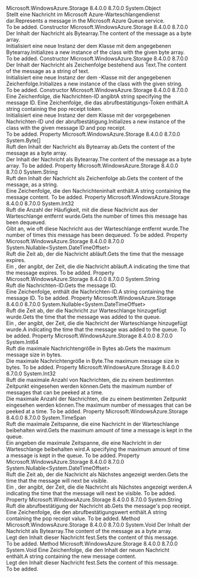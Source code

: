 <Type Name="CloudQueueMessage" FullName="Microsoft.WindowsAzure.Storage.Queue.CloudQueueMessage">
  <TypeSignature Language="C#" Value="public sealed class CloudQueueMessage" />
  <TypeSignature Language="ILAsm" Value=".class public auto ansi sealed beforefieldinit CloudQueueMessage extends System.Object" />
  <TypeSignature Language="DocId" Value="T:Microsoft.WindowsAzure.Storage.Queue.CloudQueueMessage" />
  <TypeSignature Language="VB.NET" Value="Public NotInheritable Class CloudQueueMessage" />
  <TypeSignature Language="F#" Value="type CloudQueueMessage = class" />
  <AssemblyInfo>
    <AssemblyName>Microsoft.WindowsAzure.Storage</AssemblyName>
    <AssemblyVersion>8.4.0.0</AssemblyVersion>
    <AssemblyVersion>8.7.0.0</AssemblyVersion>
  </AssemblyInfo>
  <Base>
    <BaseTypeName>System.Object</BaseTypeName>
  </Base>
  <Interfaces />
  <Docs>
    <summary>
            <span data-ttu-id="3350f-101">Stellt eine Nachricht im Microsoft Azure-Warteschlangendienst dar.</span><span class="sxs-lookup"><span data-stu-id="3350f-101">Represents a message in the Microsoft Azure Queue service.</span></span>
            </summary>
    <remarks>To be added.</remarks>
  </Docs>
  <Members>
    <Member MemberName=".ctor">
      <MemberSignature Language="C#" Value="public CloudQueueMessage (byte[] content);" />
      <MemberSignature Language="ILAsm" Value=".method public hidebysig specialname rtspecialname instance void .ctor(unsigned int8[] content) cil managed" />
      <MemberSignature Language="DocId" Value="M:Microsoft.WindowsAzure.Storage.Queue.CloudQueueMessage.#ctor(System.Byte[])" />
      <MemberSignature Language="VB.NET" Value="Public Sub New (content As Byte())" />
      <MemberSignature Language="F#" Value="new Microsoft.WindowsAzure.Storage.Queue.CloudQueueMessage : byte[] -&gt; Microsoft.WindowsAzure.Storage.Queue.CloudQueueMessage" Usage="new Microsoft.WindowsAzure.Storage.Queue.CloudQueueMessage content" />
      <MemberType>Constructor</MemberType>
      <AssemblyInfo>
        <AssemblyName>Microsoft.WindowsAzure.Storage</AssemblyName>
        <AssemblyVersion>8.4.0.0</AssemblyVersion>
        <AssemblyVersion>8.7.0.0</AssemblyVersion>
      </AssemblyInfo>
      <Parameters>
        <Parameter Name="content" Type="System.Byte[]" />
      </Parameters>
      <Docs>
        <param name="content"><span data-ttu-id="3350f-102">Der Inhalt der Nachricht als Bytearray.</span><span class="sxs-lookup"><span data-stu-id="3350f-102">The content of the message as a byte array.</span></span></param>
        <summary>
            <span data-ttu-id="3350f-103">Initialisiert eine neue Instanz der dem <see cref="T:Microsoft.WindowsAzure.Storage.Queue.CloudQueueMessage" /> Klasse mit dem angegebenen Bytearray.</span><span class="sxs-lookup"><span data-stu-id="3350f-103">Initializes a new instance of the <see cref="T:Microsoft.WindowsAzure.Storage.Queue.CloudQueueMessage" /> class with the given byte array.</span></span>
            </summary>
        <remarks>To be added.</remarks>
      </Docs>
    </Member>
    <Member MemberName=".ctor">
      <MemberSignature Language="C#" Value="public CloudQueueMessage (string content);" />
      <MemberSignature Language="ILAsm" Value=".method public hidebysig specialname rtspecialname instance void .ctor(string content) cil managed" />
      <MemberSignature Language="DocId" Value="M:Microsoft.WindowsAzure.Storage.Queue.CloudQueueMessage.#ctor(System.String)" />
      <MemberSignature Language="VB.NET" Value="Public Sub New (content As String)" />
      <MemberSignature Language="F#" Value="new Microsoft.WindowsAzure.Storage.Queue.CloudQueueMessage : string -&gt; Microsoft.WindowsAzure.Storage.Queue.CloudQueueMessage" Usage="new Microsoft.WindowsAzure.Storage.Queue.CloudQueueMessage content" />
      <MemberType>Constructor</MemberType>
      <AssemblyInfo>
        <AssemblyName>Microsoft.WindowsAzure.Storage</AssemblyName>
        <AssemblyVersion>8.4.0.0</AssemblyVersion>
        <AssemblyVersion>8.7.0.0</AssemblyVersion>
      </AssemblyInfo>
      <Parameters>
        <Parameter Name="content" Type="System.String" />
      </Parameters>
      <Docs>
        <param name="content"><span data-ttu-id="3350f-104">Der Inhalt der Nachricht als Zeichenfolge bestehend aus Text.</span><span class="sxs-lookup"><span data-stu-id="3350f-104">The content of the message as a string of text.</span></span></param>
        <summary>
            <span data-ttu-id="3350f-105">Initialisiert eine neue Instanz der dem <see cref="T:Microsoft.WindowsAzure.Storage.Queue.CloudQueueMessage" /> -Klasse mit der angegebenen Zeichenfolge.</span><span class="sxs-lookup"><span data-stu-id="3350f-105">Initializes a new instance of the <see cref="T:Microsoft.WindowsAzure.Storage.Queue.CloudQueueMessage" /> class with the given string.</span></span>
            </summary>
        <remarks>To be added.</remarks>
      </Docs>
    </Member>
    <Member MemberName=".ctor">
      <MemberSignature Language="C#" Value="public CloudQueueMessage (string messageId, string popReceipt);" />
      <MemberSignature Language="ILAsm" Value=".method public hidebysig specialname rtspecialname instance void .ctor(string messageId, string popReceipt) cil managed" />
      <MemberSignature Language="DocId" Value="M:Microsoft.WindowsAzure.Storage.Queue.CloudQueueMessage.#ctor(System.String,System.String)" />
      <MemberSignature Language="VB.NET" Value="Public Sub New (messageId As String, popReceipt As String)" />
      <MemberSignature Language="F#" Value="new Microsoft.WindowsAzure.Storage.Queue.CloudQueueMessage : string * string -&gt; Microsoft.WindowsAzure.Storage.Queue.CloudQueueMessage" Usage="new Microsoft.WindowsAzure.Storage.Queue.CloudQueueMessage (messageId, popReceipt)" />
      <MemberType>Constructor</MemberType>
      <AssemblyInfo>
        <AssemblyName>Microsoft.WindowsAzure.Storage</AssemblyName>
        <AssemblyVersion>8.4.0.0</AssemblyVersion>
        <AssemblyVersion>8.7.0.0</AssemblyVersion>
      </AssemblyInfo>
      <Parameters>
        <Parameter Name="messageId" Type="System.String" />
        <Parameter Name="popReceipt" Type="System.String" />
      </Parameters>
      <Docs>
        <param name="messageId"><span data-ttu-id="3350f-106">Eine Zeichenfolge, die Nachrichten-ID angibt</span><span class="sxs-lookup"><span data-stu-id="3350f-106">A string specifying the message ID.</span></span></param>
        <param name="popReceipt"><span data-ttu-id="3350f-107">Eine Zeichenfolge, die das abrufbestätigungs-Token enthält.</span><span class="sxs-lookup"><span data-stu-id="3350f-107">A string containing the pop receipt token.</span></span></param>
        <summary>
            <span data-ttu-id="3350f-108">Initialisiert eine neue Instanz der dem <see cref="T:Microsoft.WindowsAzure.Storage.Queue.CloudQueueMessage" /> Klasse mit der vorgegebenen Nachrichten-ID und der abrufbestätigung.</span><span class="sxs-lookup"><span data-stu-id="3350f-108">Initializes a new instance of the <see cref="T:Microsoft.WindowsAzure.Storage.Queue.CloudQueueMessage" /> class with the given message ID and pop receipt.</span></span>
            </summary>
        <remarks>To be added.</remarks>
      </Docs>
    </Member>
    <Member MemberName="AsBytes">
      <MemberSignature Language="C#" Value="public byte[] AsBytes { get; }" />
      <MemberSignature Language="ILAsm" Value=".property instance unsigned int8[] AsBytes" />
      <MemberSignature Language="DocId" Value="P:Microsoft.WindowsAzure.Storage.Queue.CloudQueueMessage.AsBytes" />
      <MemberSignature Language="VB.NET" Value="Public ReadOnly Property AsBytes As Byte()" />
      <MemberSignature Language="F#" Value="member this.AsBytes : byte[]" Usage="Microsoft.WindowsAzure.Storage.Queue.CloudQueueMessage.AsBytes" />
      <MemberType>Property</MemberType>
      <AssemblyInfo>
        <AssemblyName>Microsoft.WindowsAzure.Storage</AssemblyName>
        <AssemblyVersion>8.4.0.0</AssemblyVersion>
        <AssemblyVersion>8.7.0.0</AssemblyVersion>
      </AssemblyInfo>
      <ReturnValue>
        <ReturnType>System.Byte[]</ReturnType>
      </ReturnValue>
      <Docs>
        <summary>
            <span data-ttu-id="3350f-109">Ruft den Inhalt der Nachricht als Bytearray ab.</span><span class="sxs-lookup"><span data-stu-id="3350f-109">Gets the content of the message as a byte array.</span></span>
            </summary>
        <value><span data-ttu-id="3350f-110">Der Inhalt der Nachricht als Bytearray.</span><span class="sxs-lookup"><span data-stu-id="3350f-110">The content of the message as a byte array.</span></span></value>
        <remarks>To be added.</remarks>
      </Docs>
    </Member>
    <Member MemberName="AsString">
      <MemberSignature Language="C#" Value="public string AsString { get; }" />
      <MemberSignature Language="ILAsm" Value=".property instance string AsString" />
      <MemberSignature Language="DocId" Value="P:Microsoft.WindowsAzure.Storage.Queue.CloudQueueMessage.AsString" />
      <MemberSignature Language="VB.NET" Value="Public ReadOnly Property AsString As String" />
      <MemberSignature Language="F#" Value="member this.AsString : string" Usage="Microsoft.WindowsAzure.Storage.Queue.CloudQueueMessage.AsString" />
      <MemberType>Property</MemberType>
      <AssemblyInfo>
        <AssemblyName>Microsoft.WindowsAzure.Storage</AssemblyName>
        <AssemblyVersion>8.4.0.0</AssemblyVersion>
        <AssemblyVersion>8.7.0.0</AssemblyVersion>
      </AssemblyInfo>
      <ReturnValue>
        <ReturnType>System.String</ReturnType>
      </ReturnValue>
      <Docs>
        <summary>
            <span data-ttu-id="3350f-111">Ruft den Inhalt der Nachricht als Zeichenfolge ab.</span><span class="sxs-lookup"><span data-stu-id="3350f-111">Gets the content of the message, as a string.</span></span>
            </summary>
        <value><span data-ttu-id="3350f-112">Eine Zeichenfolge, die den Nachrichteninhalt enthält.</span><span class="sxs-lookup"><span data-stu-id="3350f-112">A string containing the message content.</span></span></value>
        <remarks>To be added.</remarks>
      </Docs>
    </Member>
    <Member MemberName="DequeueCount">
      <MemberSignature Language="C#" Value="public int DequeueCount { get; }" />
      <MemberSignature Language="ILAsm" Value=".property instance int32 DequeueCount" />
      <MemberSignature Language="DocId" Value="P:Microsoft.WindowsAzure.Storage.Queue.CloudQueueMessage.DequeueCount" />
      <MemberSignature Language="VB.NET" Value="Public ReadOnly Property DequeueCount As Integer" />
      <MemberSignature Language="F#" Value="member this.DequeueCount : int" Usage="Microsoft.WindowsAzure.Storage.Queue.CloudQueueMessage.DequeueCount" />
      <MemberType>Property</MemberType>
      <AssemblyInfo>
        <AssemblyName>Microsoft.WindowsAzure.Storage</AssemblyName>
        <AssemblyVersion>8.4.0.0</AssemblyVersion>
        <AssemblyVersion>8.7.0.0</AssemblyVersion>
      </AssemblyInfo>
      <ReturnValue>
        <ReturnType>System.Int32</ReturnType>
      </ReturnValue>
      <Docs>
        <summary>
            <span data-ttu-id="3350f-113">Ruft die Anzahl der Häufigkeit, mit die diese Nachricht aus der Warteschlange entfernt wurde.</span><span class="sxs-lookup"><span data-stu-id="3350f-113">Gets the number of times this message has been dequeued.</span></span>
            </summary>
        <value><span data-ttu-id="3350f-114">Gibt an, wie oft diese Nachricht aus der Warteschlange entfernt wurde.</span><span class="sxs-lookup"><span data-stu-id="3350f-114">The number of times this message has been dequeued.</span></span></value>
        <remarks>To be added.</remarks>
      </Docs>
    </Member>
    <Member MemberName="ExpirationTime">
      <MemberSignature Language="C#" Value="public Nullable&lt;DateTimeOffset&gt; ExpirationTime { get; }" />
      <MemberSignature Language="ILAsm" Value=".property instance valuetype System.Nullable`1&lt;valuetype System.DateTimeOffset&gt; ExpirationTime" />
      <MemberSignature Language="DocId" Value="P:Microsoft.WindowsAzure.Storage.Queue.CloudQueueMessage.ExpirationTime" />
      <MemberSignature Language="VB.NET" Value="Public ReadOnly Property ExpirationTime As Nullable(Of DateTimeOffset)" />
      <MemberSignature Language="F#" Value="member this.ExpirationTime : Nullable&lt;DateTimeOffset&gt;" Usage="Microsoft.WindowsAzure.Storage.Queue.CloudQueueMessage.ExpirationTime" />
      <MemberType>Property</MemberType>
      <AssemblyInfo>
        <AssemblyName>Microsoft.WindowsAzure.Storage</AssemblyName>
        <AssemblyVersion>8.4.0.0</AssemblyVersion>
        <AssemblyVersion>8.7.0.0</AssemblyVersion>
      </AssemblyInfo>
      <ReturnValue>
        <ReturnType>System.Nullable&lt;System.DateTimeOffset&gt;</ReturnType>
      </ReturnValue>
      <Docs>
        <summary>
            <span data-ttu-id="3350f-115">Ruft die Zeit ab, der die Nachricht abläuft.</span><span class="sxs-lookup"><span data-stu-id="3350f-115">Gets the time that the message expires.</span></span>
            </summary>
        <value><span data-ttu-id="3350f-116">Ein <see cref="T:System.DateTimeOffset" /> , der angibt, der Zeit, die die Nachricht abläuft.</span><span class="sxs-lookup"><span data-stu-id="3350f-116">A <see cref="T:System.DateTimeOffset" /> indicating the time that the message expires.</span></span></value>
        <remarks>To be added.</remarks>
      </Docs>
    </Member>
    <Member MemberName="Id">
      <MemberSignature Language="C#" Value="public string Id { get; }" />
      <MemberSignature Language="ILAsm" Value=".property instance string Id" />
      <MemberSignature Language="DocId" Value="P:Microsoft.WindowsAzure.Storage.Queue.CloudQueueMessage.Id" />
      <MemberSignature Language="VB.NET" Value="Public ReadOnly Property Id As String" />
      <MemberSignature Language="F#" Value="member this.Id : string" Usage="Microsoft.WindowsAzure.Storage.Queue.CloudQueueMessage.Id" />
      <MemberType>Property</MemberType>
      <AssemblyInfo>
        <AssemblyName>Microsoft.WindowsAzure.Storage</AssemblyName>
        <AssemblyVersion>8.4.0.0</AssemblyVersion>
        <AssemblyVersion>8.7.0.0</AssemblyVersion>
      </AssemblyInfo>
      <ReturnValue>
        <ReturnType>System.String</ReturnType>
      </ReturnValue>
      <Docs>
        <summary>
            <span data-ttu-id="3350f-117">Ruft die Nachrichten-ID.</span><span class="sxs-lookup"><span data-stu-id="3350f-117">Gets the message ID.</span></span>
            </summary>
        <value><span data-ttu-id="3350f-118">Eine Zeichenfolge, enthält die Nachrichten-ID.</span><span class="sxs-lookup"><span data-stu-id="3350f-118">A string containing the message ID.</span></span></value>
        <remarks>To be added.</remarks>
      </Docs>
    </Member>
    <Member MemberName="InsertionTime">
      <MemberSignature Language="C#" Value="public Nullable&lt;DateTimeOffset&gt; InsertionTime { get; }" />
      <MemberSignature Language="ILAsm" Value=".property instance valuetype System.Nullable`1&lt;valuetype System.DateTimeOffset&gt; InsertionTime" />
      <MemberSignature Language="DocId" Value="P:Microsoft.WindowsAzure.Storage.Queue.CloudQueueMessage.InsertionTime" />
      <MemberSignature Language="VB.NET" Value="Public ReadOnly Property InsertionTime As Nullable(Of DateTimeOffset)" />
      <MemberSignature Language="F#" Value="member this.InsertionTime : Nullable&lt;DateTimeOffset&gt;" Usage="Microsoft.WindowsAzure.Storage.Queue.CloudQueueMessage.InsertionTime" />
      <MemberType>Property</MemberType>
      <AssemblyInfo>
        <AssemblyName>Microsoft.WindowsAzure.Storage</AssemblyName>
        <AssemblyVersion>8.4.0.0</AssemblyVersion>
        <AssemblyVersion>8.7.0.0</AssemblyVersion>
      </AssemblyInfo>
      <ReturnValue>
        <ReturnType>System.Nullable&lt;System.DateTimeOffset&gt;</ReturnType>
      </ReturnValue>
      <Docs>
        <summary>
            <span data-ttu-id="3350f-119">Ruft die Zeit ab, der die Nachricht zur Warteschlange hinzugefügt wurde.</span><span class="sxs-lookup"><span data-stu-id="3350f-119">Gets the time that the message was added to the queue.</span></span>
            </summary>
        <value><span data-ttu-id="3350f-120">Ein <see cref="T:System.DateTimeOffset" /> , der angibt, der Zeit, die die Nachricht der Warteschlange hinzugefügt wurde.</span><span class="sxs-lookup"><span data-stu-id="3350f-120">A <see cref="T:System.DateTimeOffset" /> indicating the time that the message was added to the queue.</span></span></value>
        <remarks>To be added.</remarks>
      </Docs>
    </Member>
    <Member MemberName="MaxMessageSize">
      <MemberSignature Language="C#" Value="public static long MaxMessageSize { get; }" />
      <MemberSignature Language="ILAsm" Value=".property int64 MaxMessageSize" />
      <MemberSignature Language="DocId" Value="P:Microsoft.WindowsAzure.Storage.Queue.CloudQueueMessage.MaxMessageSize" />
      <MemberSignature Language="VB.NET" Value="Public Shared ReadOnly Property MaxMessageSize As Long" />
      <MemberSignature Language="F#" Value="member this.MaxMessageSize : int64" Usage="Microsoft.WindowsAzure.Storage.Queue.CloudQueueMessage.MaxMessageSize" />
      <MemberType>Property</MemberType>
      <AssemblyInfo>
        <AssemblyName>Microsoft.WindowsAzure.Storage</AssemblyName>
        <AssemblyVersion>8.4.0.0</AssemblyVersion>
        <AssemblyVersion>8.7.0.0</AssemblyVersion>
      </AssemblyInfo>
      <ReturnValue>
        <ReturnType>System.Int64</ReturnType>
      </ReturnValue>
      <Docs>
        <summary>
            <span data-ttu-id="3350f-121">Ruft die maximale Nachrichtengröße in Bytes ab.</span><span class="sxs-lookup"><span data-stu-id="3350f-121">Gets the maximum message size in bytes.</span></span>
            </summary>
        <value><span data-ttu-id="3350f-122">Die maximale Nachrichtengröße in Byte.</span><span class="sxs-lookup"><span data-stu-id="3350f-122">The maximum message size in bytes.</span></span></value>
        <remarks>To be added.</remarks>
      </Docs>
    </Member>
    <Member MemberName="MaxNumberOfMessagesToPeek">
      <MemberSignature Language="C#" Value="public static int MaxNumberOfMessagesToPeek { get; }" />
      <MemberSignature Language="ILAsm" Value=".property int32 MaxNumberOfMessagesToPeek" />
      <MemberSignature Language="DocId" Value="P:Microsoft.WindowsAzure.Storage.Queue.CloudQueueMessage.MaxNumberOfMessagesToPeek" />
      <MemberSignature Language="VB.NET" Value="Public Shared ReadOnly Property MaxNumberOfMessagesToPeek As Integer" />
      <MemberSignature Language="F#" Value="member this.MaxNumberOfMessagesToPeek : int" Usage="Microsoft.WindowsAzure.Storage.Queue.CloudQueueMessage.MaxNumberOfMessagesToPeek" />
      <MemberType>Property</MemberType>
      <AssemblyInfo>
        <AssemblyName>Microsoft.WindowsAzure.Storage</AssemblyName>
        <AssemblyVersion>8.4.0.0</AssemblyVersion>
        <AssemblyVersion>8.7.0.0</AssemblyVersion>
      </AssemblyInfo>
      <ReturnValue>
        <ReturnType>System.Int32</ReturnType>
      </ReturnValue>
      <Docs>
        <summary>
            <span data-ttu-id="3350f-123">Ruft die maximale Anzahl von Nachrichten, die zu einem bestimmten Zeitpunkt eingesehen werden können.</span><span class="sxs-lookup"><span data-stu-id="3350f-123">Gets the maximum number of messages that can be peeked at a time.</span></span>
            </summary>
        <value><span data-ttu-id="3350f-124">Die maximale Anzahl der Nachrichten, die zu einem bestimmten Zeitpunkt eingesehen werden können.</span><span class="sxs-lookup"><span data-stu-id="3350f-124">The maximum number of messages that can be peeked at a time.</span></span></value>
        <remarks>To be added.</remarks>
      </Docs>
    </Member>
    <Member MemberName="MaxTimeToLive">
      <MemberSignature Language="C#" Value="public static TimeSpan MaxTimeToLive { get; }" />
      <MemberSignature Language="ILAsm" Value=".property valuetype System.TimeSpan MaxTimeToLive" />
      <MemberSignature Language="DocId" Value="P:Microsoft.WindowsAzure.Storage.Queue.CloudQueueMessage.MaxTimeToLive" />
      <MemberSignature Language="VB.NET" Value="Public Shared ReadOnly Property MaxTimeToLive As TimeSpan" />
      <MemberSignature Language="F#" Value="member this.MaxTimeToLive : TimeSpan" Usage="Microsoft.WindowsAzure.Storage.Queue.CloudQueueMessage.MaxTimeToLive" />
      <MemberType>Property</MemberType>
      <AssemblyInfo>
        <AssemblyName>Microsoft.WindowsAzure.Storage</AssemblyName>
        <AssemblyVersion>8.4.0.0</AssemblyVersion>
        <AssemblyVersion>8.7.0.0</AssemblyVersion>
      </AssemblyInfo>
      <ReturnValue>
        <ReturnType>System.TimeSpan</ReturnType>
      </ReturnValue>
      <Docs>
        <summary>
            <span data-ttu-id="3350f-125">Ruft die maximale Zeitspanne, die eine Nachricht in der Warteschlange beibehalten wird.</span><span class="sxs-lookup"><span data-stu-id="3350f-125">Gets the maximum amount of time a message is kept in the queue.</span></span>
            </summary>
        <value><span data-ttu-id="3350f-126">Ein <see cref="T:System.TimeSpan" /> angeben die maximale Zeitspanne, die eine Nachricht in der Warteschlange beibehalten wird.</span><span class="sxs-lookup"><span data-stu-id="3350f-126">A <see cref="T:System.TimeSpan" /> specifying the maximum amount of time a message is kept in the queue.</span></span></value>
        <remarks>To be added.</remarks>
      </Docs>
    </Member>
    <Member MemberName="NextVisibleTime">
      <MemberSignature Language="C#" Value="public Nullable&lt;DateTimeOffset&gt; NextVisibleTime { get; }" />
      <MemberSignature Language="ILAsm" Value=".property instance valuetype System.Nullable`1&lt;valuetype System.DateTimeOffset&gt; NextVisibleTime" />
      <MemberSignature Language="DocId" Value="P:Microsoft.WindowsAzure.Storage.Queue.CloudQueueMessage.NextVisibleTime" />
      <MemberSignature Language="VB.NET" Value="Public ReadOnly Property NextVisibleTime As Nullable(Of DateTimeOffset)" />
      <MemberSignature Language="F#" Value="member this.NextVisibleTime : Nullable&lt;DateTimeOffset&gt;" Usage="Microsoft.WindowsAzure.Storage.Queue.CloudQueueMessage.NextVisibleTime" />
      <MemberType>Property</MemberType>
      <AssemblyInfo>
        <AssemblyName>Microsoft.WindowsAzure.Storage</AssemblyName>
        <AssemblyVersion>8.4.0.0</AssemblyVersion>
        <AssemblyVersion>8.7.0.0</AssemblyVersion>
      </AssemblyInfo>
      <ReturnValue>
        <ReturnType>System.Nullable&lt;System.DateTimeOffset&gt;</ReturnType>
      </ReturnValue>
      <Docs>
        <summary>
            <span data-ttu-id="3350f-127">Ruft die Zeit ab, der die Nachricht als Nächstes angezeigt werden.</span><span class="sxs-lookup"><span data-stu-id="3350f-127">Gets the time that the message will next be visible.</span></span>
            </summary>
        <value><span data-ttu-id="3350f-128">Ein <see cref="T:System.DateTimeOffset" /> , der angibt, der Zeit, die die Nachricht als Nächstes angezeigt werden.</span><span class="sxs-lookup"><span data-stu-id="3350f-128">A <see cref="T:System.DateTimeOffset" /> indicating the time that the message will next be visible.</span></span></value>
        <remarks>To be added.</remarks>
      </Docs>
    </Member>
    <Member MemberName="PopReceipt">
      <MemberSignature Language="C#" Value="public string PopReceipt { get; }" />
      <MemberSignature Language="ILAsm" Value=".property instance string PopReceipt" />
      <MemberSignature Language="DocId" Value="P:Microsoft.WindowsAzure.Storage.Queue.CloudQueueMessage.PopReceipt" />
      <MemberSignature Language="VB.NET" Value="Public ReadOnly Property PopReceipt As String" />
      <MemberSignature Language="F#" Value="member this.PopReceipt : string" Usage="Microsoft.WindowsAzure.Storage.Queue.CloudQueueMessage.PopReceipt" />
      <MemberType>Property</MemberType>
      <AssemblyInfo>
        <AssemblyName>Microsoft.WindowsAzure.Storage</AssemblyName>
        <AssemblyVersion>8.4.0.0</AssemblyVersion>
        <AssemblyVersion>8.7.0.0</AssemblyVersion>
      </AssemblyInfo>
      <ReturnValue>
        <ReturnType>System.String</ReturnType>
      </ReturnValue>
      <Docs>
        <summary>
            <span data-ttu-id="3350f-129">Ruft die abrufbestätigung der Nachricht ab.</span><span class="sxs-lookup"><span data-stu-id="3350f-129">Gets the message's pop receipt.</span></span>
            </summary>
        <value><span data-ttu-id="3350f-130">Eine Zeichenfolge, die den abrufbestätigungswert enthält.</span><span class="sxs-lookup"><span data-stu-id="3350f-130">A string containing the pop receipt value.</span></span></value>
        <remarks>To be added.</remarks>
      </Docs>
    </Member>
    <Member MemberName="SetMessageContent">
      <MemberSignature Language="C#" Value="public void SetMessageContent (byte[] content);" />
      <MemberSignature Language="ILAsm" Value=".method public hidebysig instance void SetMessageContent(unsigned int8[] content) cil managed" />
      <MemberSignature Language="DocId" Value="M:Microsoft.WindowsAzure.Storage.Queue.CloudQueueMessage.SetMessageContent(System.Byte[])" />
      <MemberSignature Language="VB.NET" Value="Public Sub SetMessageContent (content As Byte())" />
      <MemberSignature Language="F#" Value="member this.SetMessageContent : byte[] -&gt; unit" Usage="cloudQueueMessage.SetMessageContent content" />
      <MemberType>Method</MemberType>
      <AssemblyInfo>
        <AssemblyName>Microsoft.WindowsAzure.Storage</AssemblyName>
        <AssemblyVersion>8.4.0.0</AssemblyVersion>
        <AssemblyVersion>8.7.0.0</AssemblyVersion>
      </AssemblyInfo>
      <ReturnValue>
        <ReturnType>System.Void</ReturnType>
      </ReturnValue>
      <Parameters>
        <Parameter Name="content" Type="System.Byte[]" />
      </Parameters>
      <Docs>
        <param name="content"><span data-ttu-id="3350f-131">Der Inhalt der Nachricht als Bytearray.</span><span class="sxs-lookup"><span data-stu-id="3350f-131">The content of the message as a byte array.</span></span></param>
        <summary>
            <span data-ttu-id="3350f-132">Legt den Inhalt dieser Nachricht fest.</span><span class="sxs-lookup"><span data-stu-id="3350f-132">Sets the content of this message.</span></span>
            </summary>
        <remarks>To be added.</remarks>
      </Docs>
    </Member>
    <Member MemberName="SetMessageContent">
      <MemberSignature Language="C#" Value="public void SetMessageContent (string content);" />
      <MemberSignature Language="ILAsm" Value=".method public hidebysig instance void SetMessageContent(string content) cil managed" />
      <MemberSignature Language="DocId" Value="M:Microsoft.WindowsAzure.Storage.Queue.CloudQueueMessage.SetMessageContent(System.String)" />
      <MemberSignature Language="VB.NET" Value="Public Sub SetMessageContent (content As String)" />
      <MemberSignature Language="F#" Value="member this.SetMessageContent : string -&gt; unit" Usage="cloudQueueMessage.SetMessageContent content" />
      <MemberType>Method</MemberType>
      <AssemblyInfo>
        <AssemblyName>Microsoft.WindowsAzure.Storage</AssemblyName>
        <AssemblyVersion>8.4.0.0</AssemblyVersion>
        <AssemblyVersion>8.7.0.0</AssemblyVersion>
      </AssemblyInfo>
      <ReturnValue>
        <ReturnType>System.Void</ReturnType>
      </ReturnValue>
      <Parameters>
        <Parameter Name="content" Type="System.String" />
      </Parameters>
      <Docs>
        <param name="content"><span data-ttu-id="3350f-133">Eine Zeichenfolge, die den Inhalt der neuen Nachricht enthält.</span><span class="sxs-lookup"><span data-stu-id="3350f-133">A string containing the new message content.</span></span></param>
        <summary>
            <span data-ttu-id="3350f-134">Legt den Inhalt dieser Nachricht fest.</span><span class="sxs-lookup"><span data-stu-id="3350f-134">Sets the content of this message.</span></span>
            </summary>
        <remarks>To be added.</remarks>
      </Docs>
    </Member>
  </Members>
</Type>